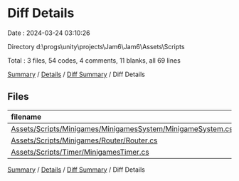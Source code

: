 # Diff Details

Date : 2024-03-24 03:10:26

Directory d:\\progs\\unity\\projects\\Jam6\\Jam6\\Assets\\Scripts

Total : 3 files,  54 codes, 4 comments, 11 blanks, all 69 lines

[Summary](results.md) / [Details](details.md) / [Diff Summary](diff.md) / Diff Details

## Files
| filename | language | code | comment | blank | total |
| :--- | :--- | ---: | ---: | ---: | ---: |
| [Assets/Scripts/Minigames/MinigamesSystem/MinigameSystem.cs](/Assets/Scripts/Minigames/MinigamesSystem/MinigameSystem.cs) | C# | 18 | 4 | 3 | 25 |
| [Assets/Scripts/Minigames/Router/Router.cs](/Assets/Scripts/Minigames/Router/Router.cs) | C# | 1 | 0 | 0 | 1 |
| [Assets/Scripts/Timer/MinigamesTimer.cs](/Assets/Scripts/Timer/MinigamesTimer.cs) | C# | 35 | 0 | 8 | 43 |

[Summary](results.md) / [Details](details.md) / [Diff Summary](diff.md) / Diff Details